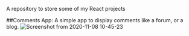 A repository to store some of my React projects

##Comments App:
A simple app to display comments like a forum, or a blog.
![Screenshot from 2020-11-08 10-45-23](https://user-images.githubusercontent.com/22225821/98466898-2e9e8200-21b1-11eb-841a-5f4ed9ea0004.png)
